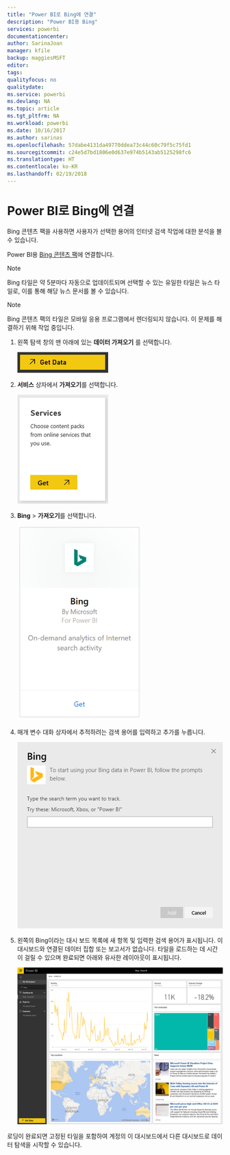 ```yaml
---
title: "Power BI로 Bing에 연결"
description: "Power BI용 Bing"
services: powerbi
documentationcenter: 
author: SarinaJoan
manager: kfile
backup: maggiesMSFT
editor: 
tags: 
qualityfocus: no
qualitydate: 
ms.service: powerbi
ms.devlang: NA
ms.topic: article
ms.tgt_pltfrm: NA
ms.workload: powerbi
ms.date: 10/16/2017
ms.author: sarinas
ms.openlocfilehash: 57dabe4131da49770ddea73c44c60c79f5c75fd1
ms.sourcegitcommit: c24e5d7bd1806e0d637e974b5143ab5125298fc6
ms.translationtype: HT
ms.contentlocale: ko-KR
ms.lasthandoff: 02/19/2018
---
```

# <a name="connect-to-bing-with-power-bi"></a>Power BI로 Bing에 연결
Bing 콘텐츠 팩을 사용하면 사용자가 선택한 용어의 인터넷 검색 작업에 대한 분석을 볼 수 있습니다.

Power BI용 [Bing 콘텐츠 팩](https://app.powerbi.com/groups/me/getdata/services/bing)에 연결합니다.

>[!NOTE]
>Bing 타일은 약 5분마다 자동으로 업데이트되며 선택할 수 있는 유일한 타일은 뉴스 타일로, 이를 통해 해당 뉴스 문서를 볼 수 있습니다. 

>[!NOTE]
>Bing 콘텐츠 팩의 타일은 모바일 응용 프로그램에서 렌더링되지 않습니다. 이 문제를 해결하기 위해 작업 중입니다.

1. 왼쪽 탐색 창의 맨 아래에 있는 **데이터 가져오기** 를 선택합니다.
   
    ![](media/service-connect-to-bing/getdata.png)
2. **서비스** 상자에서 **가져오기**를 선택합니다.
   
    ![](media/service-connect-to-bing/services.png)
3. **Bing** > **가져오기**를 선택합니다.
   
    ![](media/service-connect-to-bing/bing.png)
4. 매개 변수 대화 상자에서 추적하려는 검색 용어를 입력하고 추가를 누릅니다.
   
    ![](media/service-connect-to-bing/params.png)    
5. 왼쪽의 Bing이라는 대시 보드 목록에 새 항목 및 입력한 검색 용어가 표시됩니다. 이 대시보드와 연결된 데이터 집합 또는 보고서가 없습니다. 타일을 로드하는 데 시간이 걸릴 수 있으며 완료되면 아래와 유사한 레이아웃이 표시됩니다.
   
    ![](media/service-connect-to-bing/dashboard.png)

로딩이 완료되면 고정된 타일을 포함하여 계정의 이 대시보드에서 다른 대시보드로 데이터 탐색을 시작할 수 있습니다.

